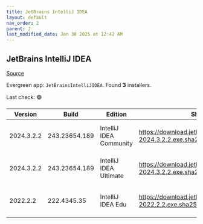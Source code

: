 ```yaml
---
title: JetBrains IntelliJ IDEA
layout: default
nav_order: 2
parent: J
last_modified_date: Jan 30 2025 at 12:42 AM
---
```


## JetBrains IntelliJ IDEA

[Source](https://www.jetbrains.com/)

Evergreen app: `JetBrainsIntelliJIDEA`. Found **3** installers.

Last check: 🟢

| Version    | Build         | Edition                 | Sha256                                                           | Date       | Size       | Type | URI                                                                                                                    |
| ---------- | ------------- | ----------------------- | ---------------------------------------------------------------- | ---------- | ---------- | ---- | ---------------------------------------------------------------------------------------------------------------------- |
| 2024.3.2.2 | 243.23654.189 | IntelliJ IDEA Community | https://download.jetbrains.com/idea/ideaIC-2024.3.2.2.exe.sha256 | 29/1/2025  | 725852440  | exe  | [https://download.jetbrains.com/idea/ideaIC-2024.3.2.2.exe](https://download.jetbrains.com/idea/ideaIC-2024.3.2.2.exe) |
| 2024.3.2.2 | 243.23654.189 | IntelliJ IDEA Ultimate  | https://download.jetbrains.com/idea/ideaIU-2024.3.2.2.exe.sha256 | 29/1/2025  | 1211960416 | exe  | [https://download.jetbrains.com/idea/ideaIU-2024.3.2.2.exe](https://download.jetbrains.com/idea/ideaIU-2024.3.2.2.exe) |
| 2022.2.2   | 222.4345.35   | IntelliJ IDEA Edu       | https://download.jetbrains.com/idea/ideaIE-2022.2.2.exe.sha256   | 27/10/2022 | 693805272  | exe  | [https://download.jetbrains.com/idea/ideaIE-2022.2.2.exe](https://download.jetbrains.com/idea/ideaIE-2022.2.2.exe)     |
